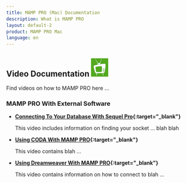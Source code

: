 ```yaml
---
title: MAMP PRO (Mac) Documentation
description: What is MAMP PRO
layout: default-2
product: MAMP PRO Mac
language: en
---
```


## Video Documentation ![MAMP](MAMPtv.png)

Find videos on how to MAMP PRO here ...

### MAMP PRO With External Software

*  **[Connecting To Your Database With Sequel Pro](https://www.youtube.com/watch?v=MyNIr7XUpBI){:target="_blank"}** 

   This video includes information on finding your socket ... blah blah

*  **[Using CODA With MAMP PRO](https://www.youtube.com/watch?v=e9pnimdCygw){:target="_blank"}** 

   This video contains blah ...

*  **[Using Dreamweaver With MAMP PRO](https://www.youtube.com/watch?v=EoW55awCHLc){:target="_blank"}**

   This video contains information on how to connect to blah ...  



 
 
